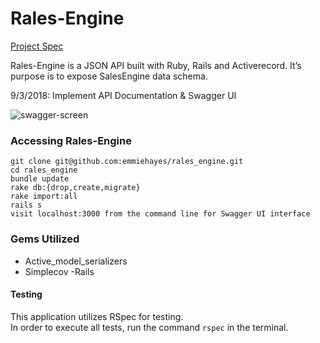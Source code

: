 # Rales-Engine
[Project Spec](http://backend.turing.io/module3/projects/rails_engine "Project Spec")

Rales-Engine is a JSON API built with Ruby, Rails and Activerecord. It’s purpose is to expose SalesEngine data schema.

9/3/2018: Implement API Documentation & Swagger UI


<img alt="swagger-screen" src="https://cl.ly/6cd161ada2a2/Screen%20Shot%202018-09-03%20at%207.58.31%20PM.jpg">


### Accessing Rales-Engine
```
git clone git@github.com:emmiehayes/rales_engine.git
cd rales_engine
bundle update
rake db:{drop,create,migrate}
rake import:all
rails s
visit localhost:3000 from the command line for Swagger UI interface
```

### Gems Utilized
- Active_model_serializers
- Simplecov -Rails

#### Testing
This application utilizes RSpec for testing.  
In order to execute all tests, run the command `rspec` in the terminal.
